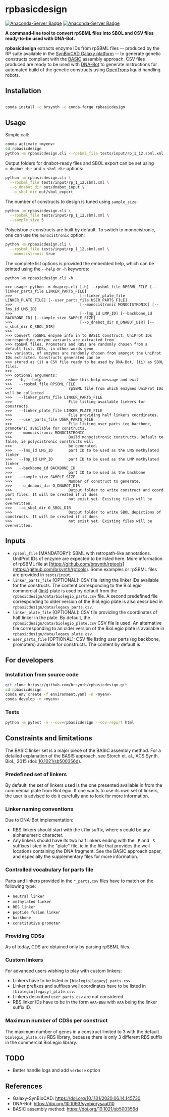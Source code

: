 # rpbasicdesign


[![Anaconda-Server Badge](https://anaconda.org/brsynth/rpbasicdesign/badges/latest_release_date.svg)](https://anaconda.org/brsynth/rxn_rebuild)
[![Anaconda-Server Badge](https://anaconda.org/brsynth/rpbasicdesign/badges/version.svg)](https://anaconda.org/brsynth/rxn_rebuild)

**A command-line tool to convert rpSBML files into SBOL and CSV files ready-to-be used with DNA-Bot.**

**rpbasicdesign** extracts enzyme IDs from rpSBML files -- produced by the RP suite available in the 
[SynBioCAD Galaxy platform](https://galaxy-synbiocad.org) -- to generate genetic constructs compliant with 
the [BASIC](https://doi.org/10.1021/sb500356d) assembly approach. CSV files produced are ready to be used with
[DNA-Bot](https://github.com/BASIC-DNA-ASSEMBLY/DNA-BOT) to generate instructions for automated build of the 
genetic constructs using [OpenTrons](https://opentrons.com/) liquid handling robots.

## Installation

```sh

conda install -c brsynth -c conda-forge rpbasicdesign
``` 


## Usage

Simple call:
```sh
conda activate <myenv>
cd rpbasicdesign
python -m rpbasicdesign.cli --rpsbml_file tests/input/rp_1_12.sbml.xml
```

Output folders for dnabot-ready files and SBOL export can be set using `o_dnabot_dir` and `o_sbol_dir` options:
```sh
python -m rpbasicdesign.cli \
  --rpsbml_file tests/input/rp_1_12.sbml.xml \
  --o_dnabot_dir out/dnabot_input \
  --o_sbol_dir out/sbol_export
```

The number of constructs to design is tuned using `sample_size`:
```sh
python -m rpbasicdesign.cli \
  --rpsbml_file tests/input/rp_1_12.sbml.xml \
  --sample_size 5
```

Polycistronic constructs are built by default. To swtich to monocistronic, one can use the `monocistronic` option:
```sh
python -m rpbasicdesign.cli \
  --rpsbml_file tests/input/rp_1_12.sbml.xml \
  --monocistronic true
```

The complete list options is provided the embedded help, which can be printed using the `--help` or `-h` keywords:
```
python -m rpbasicdesign.cli -h

>>> usage: python -m dnaprep.cli [-h] --rpsbml_file RPSBML_FILE [--linker_parts_file LINKER_PARTS_FILE]
>>>                              [--linker_plate_file LINKER_PLATE_FILE] [--user_parts_file USER_PARTS_FILE]
>>>                              [--monocistronic MONOCISTRONIC] [--lms_id LMS_ID]
>>>                              [--lmp_id LMP_ID] [--backbone_id BACKBONE_ID] [--sample_size SAMPLE_SIZE]
>>>                              [--o_dnabot_dir O_DNABOT_DIR] [--o_sbol_dir O_SBOL_DIR]
>>>
>>> Convert rpSBML enzyme info in to BASIC construct. UniProt IDs corresponding enzyme variants are extracted from
>>> rpSBMl files. Promoters and RBSs are randomly chosen from a default list. CDSs, in other words gene
>>> variants, of enzymes are randomly chosen from amongst the UniProt IDs extracted. Constructs generated can be
>>> stored as (i) a CSV file ready to be used by DNA-Bot, (ii) as SBOL files.
>>>
>>> optional arguments:
>>>   -h, --help            show this help message and exit
>>>   --rpsbml_file RPSBML_FILE
>>>                         rpSBML file from which enzymes UniProt IDs will be collected
>>>   --linker_parts_file LINKER_PARTS_FILE
>>>                         File listing available linkers for constructs.
>>>   --linker_plate_file LINKER_PLATE_FILE
>>>                         File providing half linkers coordinates.
>>>   --user_parts_file USER_PARTS_FILE
>>>                         File listing user parts (eg backbone, promoters) available for constructs.
>>>   --monocistronic MONOCISTRONIC
>>>                         Build monocistronic constructs. Default to false, ie polycistronic constructs will
>>>                         be generated.
>>>   --lms_id LMS_ID       part ID to be used as the LMS methylated linker
>>>   --lmp_id LMP_ID       part ID to be used as the LMP methylated linker
>>>   --backbone_id BACKBONE_ID
>>>                         part ID to be used as the backbone
>>>   --sample_size SAMPLE_SIZE
>>>                         Number of construct to generate.
>>>   --o_dnabot_dir O_DNABOT_DIR
>>>                         Output folder to write construct and coord part files. It will be created if it does
>>>                         not exist yet. Existing files will be overwritten.
>>>   --o_sbol_dir O_SBOL_DIR
>>>                         Output folder to write SBOL depictions of constructs. It will be created if it does
>>>                         not exist yet. Existing files will be overwritten.
```

## Inputs

- `rpsbml_file` [MANDATORY]: SBML with retropath-like annotations. UnitProt IDs of enzyme are expected to 
  be listed here. More information of rpSBML file at [https://github.com/brsynth/rptools](https://github.com/brsynth/rptools).
  Some examples or rpSBML files are provided in `tests/input`.
- `linker_parts_file` [OPTIONAL]: CSV file listing the linker IDs available for the constructs. The content
  corresponding to the BioLegio commercial ([link](https://www.biolegio.com/products-services/basic/)) plate is
  used by default from the `rpbasicdesign/data/biolegio_parts.csv` file. A second predefined file corresponding to
  older version of the BioLegio plate is also described in `rpbasicdesign/data/legacy_parts.csv`.
- `linker_plate_file` [OPTIONAL]: CSV file providing the coordinates of half linker in the plate. By default, the
  `rpbasicdesign/data/biolegio_plate.csv` CSV file is used. An alternative file corresponding to an older version
  of the BioLegio plate is available in `rpbasicdesign/data/legacy_plate.csv`.
- `user_parts_file` [OPTIONAL]: CSV file listing user parts (eg backbone, promoters) available for constructs. The 
  content by default is ``
  
## For developers

### Installation from source code

```sh
git clone https://github.com/brsynth/rpbasicdesign.git
cd rpbasicdesign
conda env create -f environment.yaml -n <myenv>
conda develop -n <myenv> .
```

### Tests

```sh
python -m pytest -v --cov=rpbasicdesign --cov-report html
```



## Constraints and limitations

The BASIC linker set is a major piece of the BASIC assembly method. For a detailed explanation of the BASIS approach,
see Storch et. al., ACS Synth. Biol., 2015 (doi: [10.1021/sb500356d](https://doi.org/10.1021/sb500356d)).

### Predefined set of linkers

By default, the set of linkers used is the one presented available in from the commercial plate from BioLegio.
If one wants to use its own set of linkers, the user is advised to do it carefully and to look for more information.

### Linker naming conventions

Due to DNA-Bot implementation:
- RBS linkers should start with the `UTRn` suffix, where `n` could be any alphanumeric character.
- Any linkers should have its two half linkers ending with the `-P` and `-S` suffixes listed in the "plate" file, ie
  in the file that provides the well locations containing the DNA fragment. See the BASIC approach paper, and
  especially the supplementary files for more information.  

### Controlled vocabulary for parts file

Parts and linkers provided in the `*_parts.csv` files have to match on the following type:

- `neutral linker`
- `methylated linker`
- `RBS linker`
- `peptide fusion linker`
- `backbone`
- `constitutive promoter`

### Providing CDSs 

As of today, CDS are obtained only by parsing rpSBML files. 

### Custom linkers
For advanced users wishing to play with custom linkers:
- Linkers have to be listed in `[biolegio|legacy]_parts.csv`.  
- Linker prefixes and suffixes well coordinates have to be listed in `[biolegio|legacy]_plate.csv`.
- Linkers described `user_parts.csv` are not considered.
- RBS linker IDs have to be in the form `AAA-BBB` with `AAA` being the linker suffix ID.

### Maximum number of CDSs per construct

The maximum number of genes in a construct limited to 3 with the default `biolegio_plate.csv` RBS library, because
there is only 3 different RBS suffix in the commercial BioLegio library.  

## TODO

- Better handle logs and add `verbose` option

## References

- Galaxy-SynBioCAD: https://doi.org/10.1101/2020.06.14.145730
- DNA-Bot: https://doi.org/10.1093/synbio/ysaa010
- BASIC assembly method: https://doi.org/10.1021/sb500356d
